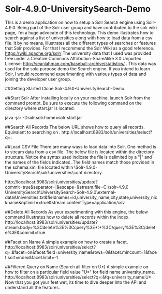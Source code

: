 Solr-4.9.0-UniversitySearch-Demo
================================

This is a demo application on how to setup a Solr Search engine using Solr-4.9.0. Being part of the Solr user group and have contributed to the solr wiki page, I'm a huge advocate of this technology. This demo illustrates how to search against a list of universities along with how to load data from a csv file. It by no means, illustrates all the different types of searches or features that Solr provides. For that I recommend the Solr Wiki as a good reference. https://wiki.apache.org/solr/
The university data that I used was provided free under a Creative Commons Attribution-ShareAlike 3.0 Unported License: http://seanlahman.com/baseball-archive/statistics/ . This data was used for the sole purpose demo the Search engine. If you intend to learn Solr, I would recommend experimenting with various types of data and joining the developer user group.

##Getting Started
Clone Solr-4.9.0-UniversitySearch-Demo

##Start Solr
After installing locally on your machine, launch Solr from the command prompt. Be sure to execute the following command on the directory where start.jar is located.

java -jar -Dsolr.solr.home=solr start.jar

##Search All Records
The below URL shows how to query all records. Equivalant to searching on *.*
http://localhost:8983/solr/universities/select?q=:

##Load CSV File
There are many ways to load data into Solr. One method is to stream data from a csv file. The below file is located within the directory structure. Notice the syntax used indicate the file is delimited by a "|" and the names of the fields indicated. The field names match those provided in the schema.xml file located within \Solr-4.9.0-UniversitySearch\solr\universities\conf directory.

http://localhost:8983/solr/universities/update?commit=true&separator=|&escape=&stream.file=C:\solr-4.9.0-UniversitySearch\UniversitySearch-Solr-4.9.0\external-data\Universities.txt&fieldnames=id,university_name,city,state,university_nickname&optimize=true&stream.contentType=application/csv

##Delete All Records
As your experimenting with this engine, the below command illustrates how to delete all records within the index. http://localhost:8983/solr/universities/update?stream.body=%3Cdelete%3E%3Cquery%3E*:*%3C/query%3E%3C/delete%3E&commit=true

##Facet on Name
A simple example on how to create a facet. http://localhost:8983/solr/universities/select?q=:&facet=on&facet.field=university_name&rows=0&facet.mincount=1&facet.sort=index&facet.limit=-1

##Filtered Query on Name (Search all filter on U*)
A simple example on how to filter on a particular field value "U*" for field name university_name. http://localhost:8983/solr/universities/select?q=:&fq=university_name:U*
Now that you got your feet wet, its time to dive deeper into the API and understand all the features.
